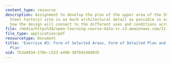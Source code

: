 ```yaml
---
content_type: resource
description: Assignment to develop the plan of the upper area of the Shougang (Capital
  Steel Factory) site in as much architectural detail as possible in order to illustrate
  how the design will connect to the different uses and conditions across the site.
file: /media/https%3A/open-learning-course-data-rc.s3.amazonaws.com/11-307-beijing-urban-design-studio-summer-2008/7b3a043d270ec523a496387b91468935_assn3.pdf
file_type: application/pdf
resourcetype: Document
title: 'Exercise #3: Form of Selected Areas, Form of Detailed Plan and Overall Master
  Plan'
uid: 7b3a043d-270e-c523-a496-387b91468935
---
```


